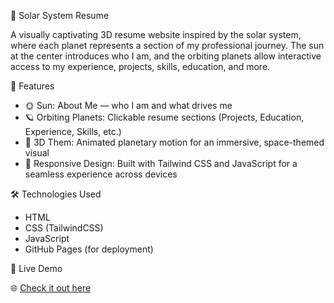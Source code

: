 🌌 Solar System Resume

A visually captivating 3D resume website inspired by the solar system, where each planet represents a section of my professional journey.
The sun at the center introduces who I am, and the orbiting planets allow interactive access to my experience, projects, skills, education, and more.

🚀 Features

- 🌞 Sun: About Me — who I am and what drives me
- 🪐 Orbiting Planets: Clickable resume sections (Projects, Education, Experience, Skills, etc.)
- 🌌 3D Them: Animated planetary motion for an immersive, space-themed visual
- 💫 Responsive Design: Built with Tailwind CSS and JavaScript for a seamless experience across devices

🛠 Technologies Used

- HTML
- CSS (TailwindCSS)
- JavaScript
- GitHub Pages (for deployment)

📡 Live Demo

🌐 [Check it out here](https://mateisalajan.github.io/solar-system-resume/)

